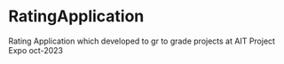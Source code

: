 # RatingApplication
Rating Application which developed to gr to grade projects at AIT Project Expo oct-2023
